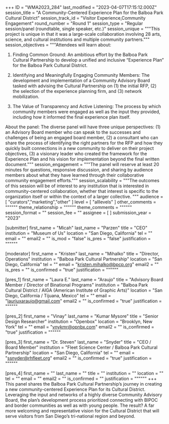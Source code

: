 +++
ID = "WMA2023_284"
last_modified = "2023-04-07T17:15:12.000Z"
session_title = "A Community-Centered Experience Plan for the Balboa Park Cultural District"
session_track_id = "Visitor Experience,Community Engagement"
round_number = "Round 1"
session_type = "Regular session/panel (roundtable, single speaker, etc.)"
session_unique = """This project is unique in that it was a large-scale collaboration involving 28 arts, science, and cultural institutions and multiple community partners."""
session_objectives = """Attendees will learn about:

1. Finding Common Ground: An ambitious effort by the Balboa Park Cultural Partnership to develop a unified and inclusive “Experience Plan” for the Balboa Park Cultural District. 

2. Identifying and Meaningfully Engaging Community Members: The development and implementation of a Community Advisory Board tasked with advising the Cultural Partnership on (1) the initial RFP, (2) the selection of the experience planning firm, and (3) network mobilization.

3. The Value of Transparency and Active Listening: The process by which community members were engaged as well as the input they provided, including how it informed the final experience plan itself.

About the panel: The diverse panel will have three unique perspectives: (1) an Advisory Board member who can speak to the successes and challenges of being an engaged board member, (2) a consultant who can share the process of identifying the right partners for the RFP and how they quickly built connections in a new community to deliver on their project objectives, (3) a visionary leader who created the framework for the Experience Plan and his vision for implementation beyond the final written document."""
session_engagement = """The panel will reserve at least 20 minutes for questions, responsive discussion, and sharing by audience members about what they have learned through their collaborative community engagement efforts."""
session_scalability = """The outcomes of this session will be of interest to any institution that is interested in community-centered collaboration, whether that interest is specific to the organization itself or within the context of a larger collective. 
"""
audience = [ "curators","marketing","other" ]
level = [ "alllevels" ]
other_comments = """"""
theme_relationship = """"""
theme_comments = """"""
session_format = ""
session_fee = ""
assignee = [  ]
submission_year = "2023"

[submitter]
first_name = "Micah"
last_name = "Parzen"
title = "CEO"
institution = "Museum of Us"
location = "San Diego, California"
tel = ""
email = ""
email2 = ""
is_mod = "false"
is_pres = "false"
justification = """"""

[moderator]
first_name = "Kristen"
last_name = "Mihalko"
title = "Director, Operations"
institution = "Balboa Park Cultural Partnership"
location = "San Diego, California"
tel = ""
email = "kristen.mihalko@bpcp.org"
email2 = ""
is_pres = ""
is_confirmed = "true"
justification = """"""

[pres_1]
first_name = "Laura E."
last_name = "Araujo"
title = "Advisory Board Member / Director of Binational Programs"
institution = "Balboa Park Cultural District / AIGA (American Institute of Graphic Arts)"
location = "San Diego, California / Tijuana, Mexico"
tel = ""
email = "lauriuxaraujo@gmail.com"
email2 = ""
is_confirmed = "true"
justification = """"""

[pres_2]
first_name = "Vinay"
last_name = "Kumar Mysore"
title = "Senior Design Researcher"
institution = "Openbox"
location = "Brooklyn, New York"
tel = ""
email = "vnykmr@opnbx.com"
email2 = ""
is_confirmed = "true"
justification = """"""

[pres_3]
first_name = "Dr. Steven"
last_name = "Snyder"
title = "CEO / Board Member"
institution = "Fleet Science Center / Balboa Park Cultural Partnership"
location = "San Diego, California"
tel = ""
email = "ssnyder@rhfleet.org"
email2 = ""
is_confirmed = "true"
justification = """"""

[pres_4]
first_name = ""
last_name = ""
title = ""
institution = ""
location = ""
tel = ""
email = ""
email2 = ""
is_confirmed = ""
justification = """"""
+++
This panel shares the Balboa Park Cultural Partnership’s journey in creating a new community-centered Experience Plan for its Cultural District. Leveraging the input and networks of a highly diverse Community Advisory Board, the plan’s development process prioritized connecting with BIPOC and border communities as well as with young people. The result? A far more welcoming and representative vision for the Cultural District that will serve visitors from San Diego’s tri-national region and beyond.

